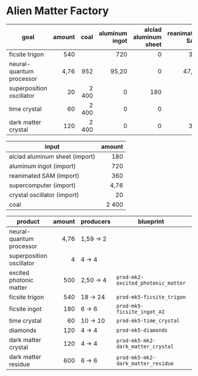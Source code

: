 # Alien Matter Factory

| goal                     | amount |  coal | aluminum ingot | alclad aluminum sheet | reanimated SAM | supercomputer | crystal oscillator |
|--------------------------|-------:|------:|---------------:|----------------------:|---------------:|--------------:|-------------------:|
| ficsite trigon           |    540 |       |            720 |                     0 |            360 |             0 |                  0 |
| neural-quantum processor |   4,76 |   952 |          95,20 |                     0 |          47,60 |          4,76 |                  0 |
| superposition oscillator |     20 | 2 400 |              0 |                   180 |             50 |             0 |                 20 |
| time crystal             |     60 | 2 400 |              0 |                     0 |              0 |             0 |                  0 |
| dark matter crystal      |    120 | 2 400 |              0 |                     0 |            300 |             0 |                  0 |

| input                          | amount |
|--------------------------------|-------:|
| alclad aluminum sheet (import) |    180 |
| aluminum ingot (import)        |    720 |
| reanimated SAM (import)        |    360 |
| supercomputer (import)         |   4,76 |
| crystal oscillator (import)    |     20 |
| coal                           |  2 400 |

| product                  | amount | producers     | blueprint                          | amount | max                      |
|--------------------------|-------:|---------------|------------------------------------|-------:|--------------------------|
| neural-quantum processor |   4,76 | 1,59 &rarr; 2 |                                    |      2 | neural-quantum processor |
| superposition oscillator |      4 | 4 &rarr; 4    |                                    |      4 | superposition oscillator |
| excited photonic matter  |    500 | 2,50 &rarr; 4 | `prod-mk2-excited_photonic_matter` |      2 | superposition oscillator |
| ficsite trigon           |    540 | 18 &rarr; 24  | `prod-mk5-ficsite_trigon`          |      2 | ficsite trigon           |
| ficsite ingot            |    180 | 6 &rarr; 6    | `prod-mk5-ficsite_ingot_AI`        |      3 | ficsite trigon           |
| time crystal             |     60 | 10 &rarr; 10  | `prod-mk5-time_crystal`            |      5 | time crystal             |
| diamonds                 |    120 | 4 &rarr; 4    | `prod-mk5-diamonds`                |      4 | time crystal             |
| dark matter crystal      |    120 | 4 &rarr; 4    | `prod-mk5-mk2-dark_matter_crystal` |      4 | superposition oscillator |
| dark matter residue      |    600 | 6 &rarr; 6    | `prod-mk5-mk2-dark_matter_residue` |      3 | dark matter crystal      |
